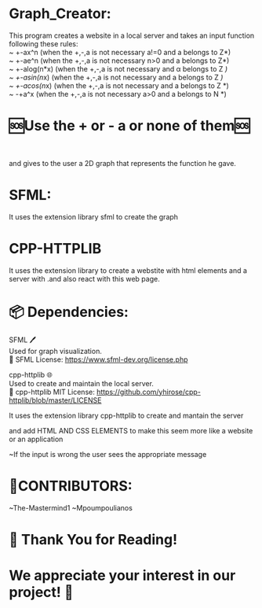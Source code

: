 # Graph_Creator:

This program creates a website in a local server and takes an input function following these rules:<br>
~ +-ax^n (when the +,-,a is not necessary a!=0 and a belongs to Z*)
<br>
~ +-ae^n (when the +,-,a is not necessary n>0 and a belongs to Z*)
<br>
~ +-alog(n*x) (when the +,-,a is not necessary and α belongs to Z *)
<br>
~ +-asin(n*x) (when the +,-,a is not necessary and a belongs to Z *) 
<br>
~ +-acos(n*x) (when the +,-,a is not necessary and a belongs to Z *)
<br>
~ -+a^x (when the +,-,a is not necessary a>0 and a belongs to N *)
<br>


# 🆘Use the + or - a or none of them🆘
<br>


and gives to the user a 2D graph that represents the function he gave. 

# SFML:

It uses the extension library sfml to create the graph 

# CPP-HTTPLIB

It uses the extension library to create a webstite with html elements and a server with .and also react with this web page. 

# 📦 Dependencies:

SFML 🖊<br>
Used for graph visualization.<br>
🔗 SFML License: https://www.sfml-dev.org/license.php

cpp-httplib 🌐<br>
Used to create and maintain the local server.<br>
🔗 cpp-httplib MIT License: https://github.com/yhirose/cpp-httplib/blob/master/LICENSE

It uses the extension library cpp-httplib to  create and mantain the server 

and add HTML AND CSS ELEMENTS to make this seem more like a website or an application 

~If the input is wrong the user sees the appropriate message 



# 👥CONTRIBUTORS:

~The-Mastermind1
~Mpoumpoulianos

# 🙏 Thank You for Reading!
# We appreciate your interest in our project! 🚀
